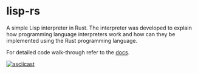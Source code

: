 # lisp-rs

A simple Lisp interpreter in Rust. The interpreter was developed to explain how programming language interpreters work and how can they be implemented using the Rust programming language.

For detailed code walk-through refer to the [docs](https://vishpat.github.io/lisp-rs).

[![asciicast](https://asciinema.org/a/VVQQfGpp15a4BaoNgnEKIqqrr.svg)](https://asciinema.org/a/VVQQfGpp15a4BaoNgnEKIqqrr)
